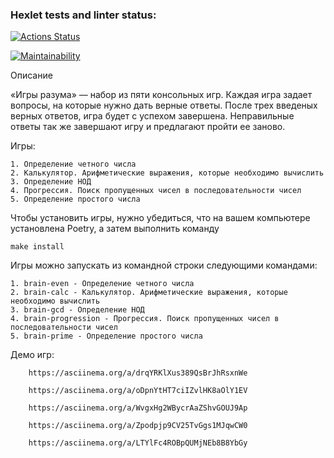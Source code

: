 ### Hexlet tests and linter status:
[![Actions Status](https://github.com/eaha90/python-project-49/actions/workflows/hexlet-check.yml/badge.svg)](https://github.com/eaha90/python-project-49/actions)

[![Maintainability](https://api.codeclimate.com/v1/badges/86f36ebddad41482df90/maintainability)](https://codeclimate.com/github/eaha90/python-project-49/maintainability)


Описание

«Игры разума» — набор из пяти консольных игр. Каждая игра задает вопросы, на которые нужно дать верные ответы. После трех введеных верных ответов, игра будет с успехом завершена. Неправильные ответы так же завершают игру и предлагают пройти ее заново.

Игры:

    1. Определение четного числа
    2. Калькулятор. Арифметические выражения, которые необходимо вычислить
    3. Определение НОД
    4. Прогрессия. Поиск пропущенных чисел в последовательности чисел
    5. Определение простого числа

Чтобы установить игры, нужно убедиться, что на вашем компьютере установлена ​​Poetry, а затем выполнить команду

    make install
    
Игры можно запускать из командной строки следующими командами:
    
    1. brain-even - Определение четного числа
    2. brain-calc - Калькулятор. Арифметические выражения, которые необходимо вычислить
    3. brain-gcd - Определение НОД
    4. brain-progression - Прогрессия. Поиск пропущенных чисел в последовательности чисел
    5. brain-prime - Определение простого числа

Демо игр:
        
        https://asciinema.org/a/drqYRKlXus389QsBrJhRsxnWe 
        
        https://asciinema.org/a/oDpnYtHT7ciIZvlHK8aOlY1EV
        
        https://asciinema.org/a/WvgxHg2WBycrAaZShvGOUJ9Ap
        
        https://asciinema.org/a/Zpodpjp9CV25TvGgs1MJqwCW0
        
        https://asciinema.org/a/LTYlFc4ROBpQUMjNEb8B8YbGy
        

